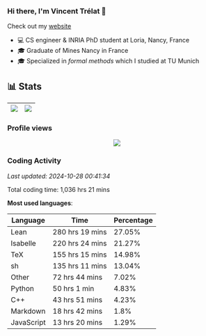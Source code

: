 ### Hi there, I'm Vincent Trélat 👋

Check out my [website](https://vtrelat.github.io)

-   💻 CS engineer & INRIA PhD student at Loria, Nancy, France
-   🎓 Graduate of Mines Nancy in France
-   🎓 Specialized in _formal methods_ which I studied at TU Munich

## 📊 **Stats**

| <img align="center" src="https://readme-stats.clckblog.space/api?username=VTrelat&show_icons=true&include_all_commits=true&theme=tokyonight&hide_border=true" /> | <img align="center" src="https://readme-stats.clckblog.space/api/top-langs/?username=VTrelat&layout=compact&theme=tokyonight&hide_border=true" /> |
| ---------------------------------------------------------------------------------------------------------------------------------------------------------------- | ------------------------------------------------------------------------------------------------------------------------------------------------- |

### Profile views

<p align="center">
 <img src="https://profile-counter.glitch.me/VTrelat/count.svg" />
</p>

<!--automations-->
### Coding Activity
_Last updated: 2024-10-28 00:41:34_

Total coding time: 1,036 hrs 21 mins

**Most used languages**:

| Language | Time | Percentage |
| ------------- | ------------- | ------------- |
| Lean | 280 hrs 19 mins | 27.05% |
| Isabelle | 220 hrs 24 mins | 21.27% |
| TeX | 155 hrs 15 mins | 14.98% |
| sh | 135 hrs 11 mins | 13.04% |
| Other | 72 hrs 44 mins | 7.02% |
| Python | 50 hrs 1 min | 4.83% |
| C++ | 43 hrs 51 mins | 4.23% |
| Markdown | 18 hrs 42 mins | 1.8% |
| JavaScript | 13 hrs 20 mins | 1.29% |

